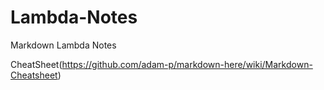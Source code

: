 # Lambda-Notes
Markdown Lambda Notes

CheatSheet(https://github.com/adam-p/markdown-here/wiki/Markdown-Cheatsheet)
